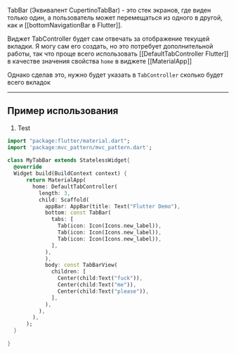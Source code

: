 TabBar (Эквивалент CupertinoTabBar) - это стек экранов, где виден только один, а пользователь может перемещаться из одного в другой, как и [[bottomNavigationBar в Flutter]]. 

Виджет TabController будет сам отвечать за отображение текущей вкладки.
Я могу сам его создать, но это потребует дополнительной работы, так что проще всего использовать [[DefaultTabController Flutter]] в качестве значения свойства `home` в виджете [[MaterialApp]] 

Однако сделав это, нужно будет указать в `TabController` сколько будет всего вкладок 


---
## Пример использования
1. Test
```dart
import "package:flutter/material.dart";  
import 'package:mvc_pattern/mvc_pattern.dart';  
  
class MyTabBar extends StatelessWidget{  
  @override  
  Widget build(BuildContext context) {  
      return MaterialApp(  
        home: DefaultTabController(  
          length: 3,  
          child: Scaffold(  
            appBar: AppBar(title: Text("Flutter Demo"),  
            bottom: const TabBar(  
              tabs: [  
                Tab(icon: Icon(Icons.new_label)),  
                Tab(icon: Icon(Icons.new_label)),  
                Tab(icon: Icon(Icons.new_label)),  
              ],  
            ),  
            ),  
            body: const TabBarView(  
              children: [  
                Center(child:Text("fuck")),  
                Center(child:Text("me")),  
                Center(child:Text("please")),  
              ],  
            ),  
          ),  
        ),  
      );  
  }  
  
}
```